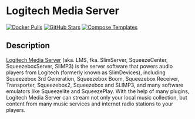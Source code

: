 # Logitech Media Server

[![Docker Pulls](https://img.shields.io/docker/pulls/doliana/logitech-media-server?style=flat-square&color=607D8B&label=docker%20pulls&logo=docker)](https://hub.docker.com/r/doliana/logitech-media-server)
[![GitHub Stars](https://img.shields.io/github/stars/DOliana/docker-image-logitech-media-server?style=flat-square&color=607D8B&label=github%20stars&logo=github)](https://github.com/DOliana/docker-image-logitech-media-server)
[![Compose Templates](https://img.shields.io/static/v1?style=flat-square&color=607D8B&label=compose&message=templates)](https://github.com/GhostWriters/DockSTARTer/tree/master/compose/.apps/logitechmediaserver)

## Description

[Logitech Media Server](https://github.com/Logitech/slimserver) (aka. LMS, fka. SlimServer, SqueezeCenter, SqueezeboxServer, SliMP3) is the server software that powers audio players from Logitech (formerly known as SlimDevices), including Squeezebox 3rd Generation, Squeezebox Boom, Squeezebox Receiver, Transporter, Squeezebox2, Squeezebox and SLIMP3, and many software emulators like Squeezelite and SqueezePlay. With the help of many plugins, Logitech Media Server can stream not only your local music collection, but content from many music services and internet radio stations to your players.
